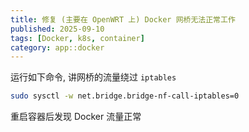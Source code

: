 ```yaml
---
title: 修复 (主要在 OpenWRT 上) Docker 网桥无法正常工作
published: 2025-09-10
tags: [Docker, k8s, container]
category: app::docker
---
```


运行如下命令, 讲网桥的流量绕过 `iptables`
```sh
sudo sysctl -w net.bridge.bridge-nf-call-iptables=0
```

重启容器后发现 Docker 流量正常
